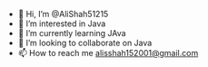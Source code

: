 - 👋 Hi, I’m @AliShah51215
- 👀 I’m interested in Java
- 🌱 I’m currently learning JAva
- 💞️ I’m looking to collaborate on Java
- 📫 How to reach me alisshah152001@gmail.com

<!---
AliShah51215/AliShah51215 is a ✨ special ✨ repository because its `README.md` (this file) appears on your GitHub profile.
You can click the Preview link to take a look at your changes.
--->
